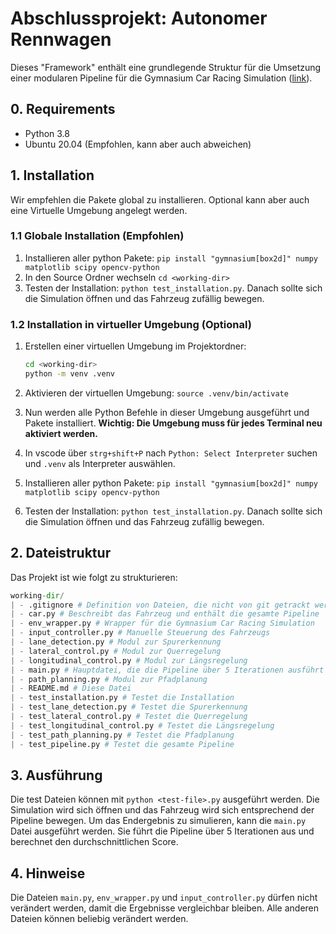 # Abschlussprojekt: Autonomer Rennwagen

Dieses "Framework" enthält eine grundlegende Struktur für die Umsetzung einer modularen Pipeline für die Gymnasium Car Racing Simulation ([link](https://gymnasium.farama.org/environments/box2d/car_racing/)).

## 0. Requirements

- Python 3.8
- Ubuntu 20.04 (Empfohlen, kann aber auch abweichen)

## 1. Installation

Wir empfehlen die Pakete global zu installieren. Optional kann aber auch eine Virtuelle Umgebung angelegt werden.

### 1.1 Globale Installation (Empfohlen)

1. Installieren aller python Pakete: `pip install "gymnasium[box2d]" numpy matplotlib scipy opencv-python`
2. In den Source Ordner wechseln `cd <working-dir>`
3. Testen der Installation: `python test_installation.py`. Danach sollte sich die Simulation öffnen und das Fahrzeug zufällig bewegen.

### 1.2 Installation in virtueller Umgebung (Optional)

1. Erstellen einer virtuellen Umgebung im Projektordner:

    ```bash
    cd <working-dir>
    python -m venv .venv
    ```

2. Aktivieren der virtuellen Umgebung: `source .venv/bin/activate`
3. Nun werden alle Python Befehle in dieser Umgebung ausgeführt und Pakete installiert.
   **Wichtig: Die Umgebung muss für jedes Terminal neu aktiviert werden.**
4. In vscode über `strg+shift+P` nach `Python: Select Interpreter` suchen und `.venv` als Interpreter auswählen.
5. Installieren aller python Pakete: `pip install "gymnasium[box2d]" numpy matplotlib scipy opencv-python`
6. Testen der Installation: `python test_installation.py`. Danach sollte sich die Simulation öffnen und das Fahrzeug zufällig bewegen.

## 2. Dateistruktur

Das Projekt ist wie folgt zu strukturieren:

```python
working-dir/
| - .gitignore # Definition von Dateien, die nicht von git getrackt werden sollen
| - car.py # Beschreibt das Fahrzeug und enthält die gesamte Pipeline
| - env_wrapper.py # Wrapper für die Gymnasium Car Racing Simulation
| - input_controller.py # Manuelle Steuerung des Fahrzeugs
| - lane_detection.py # Modul zur Spurerkennung
| - lateral_control.py # Modul zur Querregelung
| - longitudinal_control.py # Modul zur Längsregelung
| - main.py # Hauptdatei, die die Pipeline über 5 Iterationen ausführt
| - path_planning.py # Modul zur Pfadplanung
| - README.md # Diese Datei
| - test_installation.py # Testet die Installation
| - test_lane_detection.py # Testet die Spurerkennung
| - test_lateral_control.py # Testet die Querregelung
| - test_longitudinal_control.py # Testet die Längsregelung
| - test_path_planning.py # Testet die Pfadplanung
| - test_pipeline.py # Testet die gesamte Pipeline
```

## 3. Ausführung

Die test Dateien können mit `python <test-file>.py` ausgeführt werden. Die Simulation wird sich öffnen und das Fahrzeug wird sich entsprechend der Pipeline bewegen. Um das Endergebnis zu simulieren, kann die `main.py` Datei ausgeführt werden. Sie führt die Pipeline über 5 Iterationen aus und berechnet den durchschnittlichen Score.

## 4. Hinweise

Die Dateien `main.py`, `env_wrapper.py` und `input_controller.py` dürfen nicht verändert werden, damit die Ergebnisse vergleichbar bleiben. Alle anderen Dateien können beliebig verändert werden.
